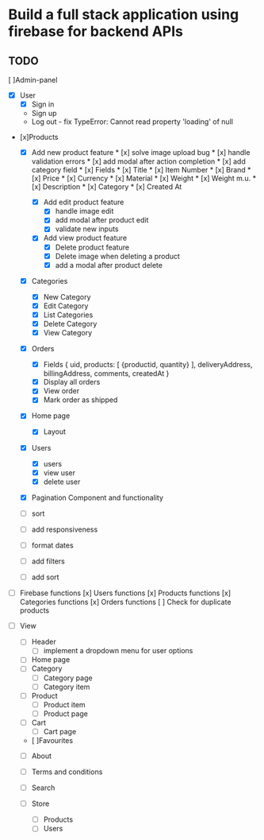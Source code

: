 # Build a full stack application using firebase for backend APIs

## TODO 

[ ]Admin-panel

* [x] User
    * [x] Sign in
    * Sign up
    * Log out - fix TypeError: Cannot read property 'loading' of null

*   [x]Products
    * [x] Add new product feature 
            * [x] solve image upload bug
            * [x]  handle validation errors
            * [x]  add modal after action completion
            * [x]  add category field
                * [x]  Fields
                    * [x]  Title
                    * [x]  Item Number
                    * [x]  Brand
                    * [x]  Price
                    * [x]  Currency
                    * [x]  Material
                    * [x]  Weight
                    * [x]  Weight m.u.
                    * [x]  Description
                    * [x]  Category
                    * [x]  Created At
   
        * [x] Add edit product feature
            * [x]  handle image edit
            * [x]  add modal after product edit
            * [x]  validate new inputs
        * [x]  Add view product feature
            * [x]  Delete product feature
            * [x]  Delete image when deleting a product
            * [x]  add a modal after product delete

    * [x] Categories 
        * [x]  New Category
        * [x]  Edit Category
        * [x]  List Categories
        * [x]  Delete Category
        * [x]  View Category
    * [x]  Orders
        * [x]  Fields 
            {
                uid, 
                products: [
                    {productid, quantity}
                ],
                deliveryAddress, 
                billingAddress,
                comments,
                createdAt
            }
        * [x]  Display all orders
        * [x]  View order
        * [x] Mark order as shipped
    * [x]  Home page 
        * [x]  Layout
    * [x]  Users
        * [x]  users
        * [x]  view user
        * [x]  delete user
    * [x] Pagination Component and functionality
    * [ ] sort
    * [ ] add responsiveness
    * [ ] format dates 
    * [ ] add filters 
    * [ ] add sort

* [ ] Firebase functions
    [x] Users functions
    [x] Products functions
    [x] Categories functions
    [x] Orders functions
    [ ] Check for duplicate products

* [ ] View 
    * [ ] Header
        * [ ] implement a dropdown menu for user options
    * [ ] Home page
    * [ ] Category
        * [ ] Category page 
        * [ ] Category item
    * [ ] Product 
        * [ ] Product item 
        * [ ] Product page 
    * [ ] Cart
        * [ ] Cart page
    
    * [ ]Favourites 

    * [ ] About 

    * [ ] Terms and conditions

    * [ ] Search 

    * [ ] Store
        * [ ] Products
        * [ ] Users 